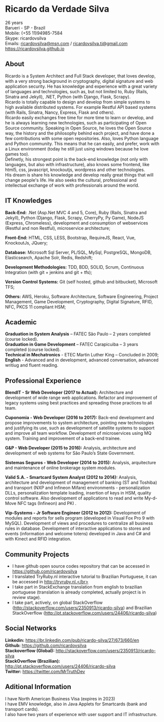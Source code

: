 # Ricardo da Verdade Silva

26 years</br>
Barueri - SP - Brazil</br>
Mobile: (+55 11)94985-7584</br>
Skype: ricardovsilva</br>
Emails: ricardovsilva@msn.com / ricardovsilva.ti@gmail.com</br>
https://ricardovsilva.github.io

## About
Ricardo is a System Architect and Full Stack developer, that loves develop, with a very strong background in cryptography, digital signature and web application security. He has knowledge and experience with a great variety of languages and technologies, such as, but not limited to, Ruby (Rails, Sinatra and Jekyll), .NET, Python (with Django, Flask, Scrapy).</br>
Ricardo is totally capable to design and develop from simple systems to high available distributed systems. For example Restful API based systems (with Rails, Sinatra, Nancy, Express, Flask and others).</br>
Ricardo easily exchanges free time for more time to learn or develop, and he is always learning new technologies, such as participating of Open Source community. Speaking in Open Source, he loves the Open Source way, the history and the philosophy behind each project, and have done a few contributions with some open repositories. Also, loves Python language and Python community. This means that he can easily, and prefer, work with a Linux environment (today he still just using windows because he love games too).</br>
Definetly, his strongest point is the back-end knowledge (not only with languages, but also with infrastructure), also knows some frontend, like html5, css, javascript, knockoutjs, wordpress and other technologies.</br>
His dream is share his knowledge and develop really great things that will change people's life. He also seeks the cultural, professional and intellectual exchange of work with professionals around the world.

## IT Knowledges

**Back-End:** .Net (Asp.Net MVC 4 and 5, Core), Ruby (Rails, Sinatra and Jekyll), Python (Django, Flask, Scrapy, CherryPy, Py Game), NodeJS (Express, Chromeless), development and consumption of webservices (Restful and non Restful), microservice architecture;

**Front-End:** HTML, CSS, LESS, Bootstrap, RequireJS, React, Vue, KnockoutJs, JQuery;

**Database:** Microsoft Sql Server, PL/SQL, MySql, PostgreSQL, MongoDB, Elasticsearch, Apache Solr, Redis, Redshift;

**Development Methodologies:** TDD, BDD, SOLID, Scrum, Continuous Integration (with git + jenkins and git + tfs);

**Version Control Systems:** Git (self hosted, github and bitbucket), Microsoft TFS;

**Others:** AWS, Heroku, Software Architecture, Software Engineering, Project Management, Game Development, Cryptography, Digital Signature, RFID, NFC, PKCS 11 compliant HSM;

## Academic
**Graduation in System Analysis** – FATEC São Paulo – 2 years completed (course locked).</br>
**Graduation in Game Development** – FATEC Carapicuiba – 3 years completed (course locked).</br>
**Technical in Mechatronics** - ETEC Martin Luther King – Concluded in 2009;</br>
**English** - Advanced and in development, advanced conversation, advanced writiug and fluent reading.</br>

## Professional Experience

**BlendIT - Sr Web Developer (2017 to Actual):** Architecture and development of wide range web applications. Refactor and improvement of legacy systems using best practices and spreading those practices to all team.

**Cuponomia - Web Developer (2016 to 2017):** Back-end development and propose improvements to system architecture, pointing new technologies and justifying its use, such as development of satellite systems to support and improve all team workflow. Development of microservices using MQ system. Training and improvement of a back-end trainee.

**G&P - Web Developer (2015 to 2016):** Analysis, architecture and development of web systems for São Paulo’s State Government.

**Sistemas Seguros - Web Developer (2014 to 2015):** Analysis, arquitecture and maintenance of online brokerage system modules.

**Valid S.A. - Smartcard System Analyst (2012 to 2014):** Analysis, architecture and development of management of banking (ST and Toshiba) and transport (NXP and Infineon Mifare) environments - personalization DLLs, personalization template loading, insertion of keys in HSM, quality control software. Also development of applications to read and write My-d-Move NFC tags (Infineon) and PKI .

**Vip-Systems - Jr Software Engineer (2012 to 2012):** Development of modules and reports for sells program (developed in Visual Fox Pro 9 with MySQL). Development of views and procedures to centralize all business rules in database. Development of interactive applications to stores and events (information and welcome totens) developed in Java and C# and with Kinect and RFID integration.

## Community Projects

- I have github open source codes repository that can be accessed in https://github.com/ricardovsilva</br>
- I translated TryRuby.nl interactive tutorial to Brazilian Portuguese, it can be accessed in http://tryruby.nl.</br>
- I take part in StackExchange translation from english to brazilian portuguese (translation is already completed, actually project is in review stage).</br>
- I take part, actively, on global StackOverflow (http://stackoverflow.com/users/2350913/ricardo-silva) and Brazilian StackOverflow (http://pt.stackoverflow.com/users/24406/ricardo-silva)</br>

## Social Networks

**Linkedin:** https://br.linkedin.com/pub/ricardo-silva/27/673/660/en</br>
**Github:** https://github.com/ricardovsilva</br>
**Stackoverflow (Global):** http://stackoverflow.com/users/2350913/ricardo-silva</br>
**StackOverflow (Brazilian):** http://pt.stackoverflow.com/users/24406/ricardo-silva</br>
**Twitter:** https://twitter.com/MrTruthDev

## Aditional Information

I have North American Business Visa (expires in 2023)</br>
I have EMV knowledge, also in Java Applets for Smartcards (bank and transport cards).</br>
I also have two years of experience with user support and IT infrastructure.</br>
